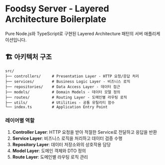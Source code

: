 # Foodsy Server - Layered Architecture Boilerplate

Pure Node.js와 TypeScript로 구현된 Layered Architecture 패턴의 서버 애플리케이션입니다.

## 🏗️ 아키텍처 구조

```
src/
├── controllers/     # Presentation Layer - HTTP 요청/응답 처리
├── services/        # Business Logic Layer - 비즈니스 로직
├── repositories/    # Data Access Layer - 데이터 접근
├── models/          # Domain Models - 데이터 모델 정의
├── routes/          # Routing Layer - 도메인별 라우팅 로직
├── utils/           # Utilities - 공통 유틸리티 함수
└── index.ts         # Application Entry Point
```

### 레이어별 역할

1. **Controller Layer**: HTTP 요청을 받아 적절한 Service로 전달하고 응답을 반환
2. **Service Layer**: 비즈니스 로직을 처리하고 데이터 검증 수행
3. **Repository Layer**: 데이터 저장소와의 상호작용 담당
4. **Model Layer**: 도메인 객체와 DTO 정의
5. **Route Layer**: 도메인별 라우팅 로직 관리
